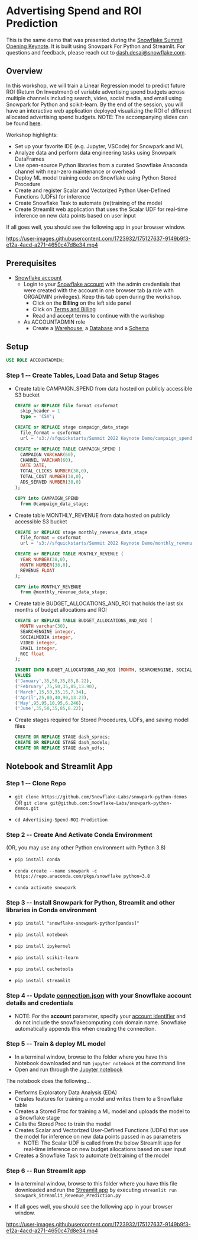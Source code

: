 # Advertising Spend and ROI Prediction

This is the same demo that was presented during the [Snowflake Summit Opening Keynote](https://events.snowflake.com/summit/agenda/session/849836). It is built using Snowpark For Python and Streamlit. For questions and feedback, please reach out to <dash.desai@snowflake.com>.

## Overview

In this workshop, we will train a Linear Regression model to predict future ROI (Return On Investment) of variable advertising spend budgets across multiple channels including search, video, social media, and email using Snowpark for Python and scikit-learn. By the end of the session, you will have an interactive web application deployed visualizing the ROI of different allocated advertising spend budgets. NOTE: The accompanying slides can be found [here](https://github.com/Snowflake-Labs/snowpark-python-demos/blob/77f54633f850c66053dfa055c82a7fc6dec8deca/Advertising-Spend-ROI-Prediction/Snowpark%20for%20Python%20And%20Streamlit%20ML%20Workshop.pdf).

Workshop highlights:

* Set up your favorite IDE (e.g. Jupyter, VSCode) for Snowpark and ML
* Analyze data and perform data engineering tasks using Snowpark DataFrames
* Use open-source Python libraries from a curated Snowflake Anaconda channel with near-zero maintenance or overhead
* Deploy ML model training code on Snowflake using Python Stored Procedure
* Create and register Scalar and Vectorized Python User-Defined Functions (UDFs) for inference
* Create Snowflake Task to automate (re)training of the model
* Create Streamlit web application that uses the Scalar UDF for real-time inference on new data points based on user input

If all goes well, you should see the following app in your browser window.

https://user-images.githubusercontent.com/1723932/175127637-9149b9f3-e12a-4acd-a271-4650c47d8e34.mp4

## Prerequisites

* [Snowflake account](https://signup.snowflake.com/)
  * Login to your [Snowflake account](https://app.snowflake.com/) with the admin credentials that were created with the account in one browser tab (a role with ORGADMIN privileges). Keep this tab open during the workshop.
    * Click on the **Billing** on the left side panel
    * Click on [Terms and Billing](https://app.snowflake.com/terms-and-billing)
    * Read and accept terms to continue with the workshop
  * As ACCOUNTADMIN role
    * Create a [Warehouse](https://docs.snowflake.com/en/sql-reference/sql/create-warehouse.html), a [Database](https://docs.snowflake.com/en/sql-reference/sql/create-database.html) and a [Schema](https://docs.snowflake.com/en/sql-reference/sql/create-schema.html)

## Setup

  ```sql
  USE ROLE ACCOUNTADMIN;
  ```

### **Step 1** -- Create Tables, Load Data and Setup Stages

* Create table CAMPAIGN_SPEND from data hosted on publicly accessible S3 bucket

  ```sql
  CREATE or REPLACE file format csvformat
    skip_header = 1
    type = 'CSV';

  CREATE or REPLACE stage campaign_data_stage
    file_format = csvformat
    url = 's3://sfquickstarts/Summit 2022 Keynote Demo/campaign_spend/';

  CREATE or REPLACE TABLE CAMPAIGN_SPEND (
    CAMPAIGN VARCHAR(60), 
    CHANNEL VARCHAR(60),
    DATE DATE,
    TOTAL_CLICKS NUMBER(38,0),
    TOTAL_COST NUMBER(38,0),
    ADS_SERVED NUMBER(38,0)
  );

  COPY into CAMPAIGN_SPEND
    from @campaign_data_stage;
  ```

* Create table MONTHLY_REVENUE from data hosted on publicly accessible S3 bucket

  ```sql
  CREATE or REPLACE stage monthly_revenue_data_stage
    file_format = csvformat
    url = 's3://sfquickstarts/Summit 2022 Keynote Demo/monthly_revenue/';

  CREATE or REPLACE TABLE MONTHLY_REVENUE (
    YEAR NUMBER(38,0),
    MONTH NUMBER(38,0),
    REVENUE FLOAT
  );

  COPY into MONTHLY_REVENUE
    from @monthly_revenue_data_stage;
  ```

* Create table BUDGET_ALLOCATIONS_AND_ROI that holds the last six months of budget allocations and ROI

  ```sql
  CREATE or REPLACE TABLE BUDGET_ALLOCATIONS_AND_ROI (
    MONTH varchar(30),
    SEARCHENGINE integer,
    SOCIALMEDIA integer,
    VIDEO integer,
    EMAIL integer,
    ROI float
  );

  INSERT INTO BUDGET_ALLOCATIONS_AND_ROI (MONTH, SEARCHENGINE, SOCIALMEDIA, VIDEO, EMAIL, ROI)
  VALUES
  ('January',35,50,35,85,8.22),
  ('February',75,50,35,85,13.90),
  ('March',15,50,35,15,7.34),
  ('April',25,80,40,90,13.23),
  ('May',95,95,10,95,6.246),
  ('June',35,50,35,85,8.22);
  ```

* Create stages required for Stored Procedures, UDFs, and saving model files

  ```sql
  CREATE OR REPLACE STAGE dash_sprocs;
  CREATE OR REPLACE STAGE dash_models;
  CREATE OR REPLACE STAGE dash_udfs;
  ```

## Notebook and Streamlit App

### **Step 1** -- Clone Repo

* `git clone https://github.com/Snowflake-Labs/snowpark-python-demos` OR `git clone git@github.com:Snowflake-Labs/snowpark-python-demos.git`

* `cd Advertising-Spend-ROI-Prediction`

### **Step 2** -- Create And Activate Conda Environment

(OR, you may use any other Python environment with Python 3.8) 

* `pip install conda`
  
* `conda create --name snowpark -c https://repo.anaconda.com/pkgs/snowflake python=3.8`

* `conda activate snowpark`

### **Step 3** -- Install Snowpark for Python, Streamlit and other libraries in Conda environment

* `pip install "snowflake-snowpark-python[pandas]"`

* `pip install notebook`

* `pip install ipykernel`

* `pip install scikit-learn`

* `pip install cachetools`

* `pip install streamlit`

### **Step 4** -- Update [connection.json](connection.json) with your Snowflake account details and credentials

* NOTE: For the **account** parameter, specify your [account identifier](https://docs.snowflake.com/en/user-guide/admin-account-identifier.html) and do not include the snowflakecomputing.com domain name. Snowflake automatically appends this when creating the connection.

### **Step 5** -- Train & deploy ML model

* In a terminal window, browse to the folder where you have this Notebook downloaded and run `jupyter notebook` at the command line
* Open and run through the [Jupyter notebook](Snowpark_For_Python.ipynb)

The notebook does the following...

* Performs Exploratory Data Analysis (EDA)
* Creates features for training a model and writes them to a Snowflake table
* Creates a Stored Proc for training a ML model and uploads the model to a Snowflake stage
* Calls the Stored Proc to train the model
* Creates Scalar and Vectorized User-Defined Functions (UDFs) that use the model for inference on new data points passed in as parameters
  * NOTE: The Scalar UDF is called from the below Streamlit app for real-time inference on new budget allocations based on user input
* Creates a Snowflake Task to automate (re)training of the model

### **Step 6** -- Run Streamlit app

* In a terminal window, browse to this folder where you have this file downloaded and run the [Streamlit app](Snowpark_Streamlit_Revenue_Prediction.py) by executing `streamlit run Snowpark_Streamlit_Revenue_Prediction.py`

* If all goes well, you should see the following app in your browser window.

https://user-images.githubusercontent.com/1723932/175127637-9149b9f3-e12a-4acd-a271-4650c47d8e34.mp4
